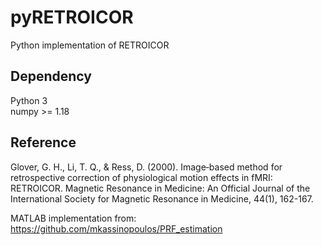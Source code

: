 # pyRETROICOR
Python implementation of RETROICOR

## Dependency
Python 3  
numpy >= 1.18

## Reference
Glover, G. H., Li, T. Q., & Ress, D. (2000). Image‐based method for retrospective correction of physiological motion effects in fMRI: RETROICOR. Magnetic Resonance in Medicine: An Official Journal of the International Society for Magnetic Resonance in Medicine, 44(1), 162-167.

MATLAB implementation from: https://github.com/mkassinopoulos/PRF_estimation
